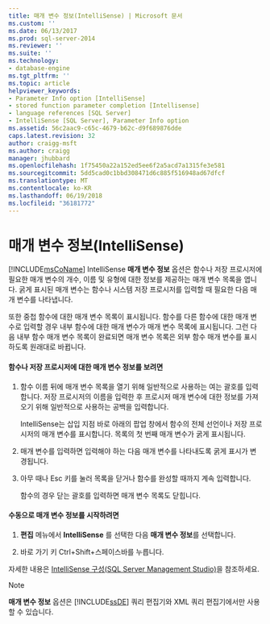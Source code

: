 ```yaml
---
title: 매개 변수 정보(IntelliSense) | Microsoft 문서
ms.custom: ''
ms.date: 06/13/2017
ms.prod: sql-server-2014
ms.reviewer: ''
ms.suite: ''
ms.technology:
- database-engine
ms.tgt_pltfrm: ''
ms.topic: article
helpviewer_keywords:
- Parameter Info option [IntelliSense]
- stored function parameter completion [Intellisense]
- language references [SQL Server]
- IntelliSense [SQL Server], Parameter Info option
ms.assetid: 56c2aac9-c65c-4679-b62c-d9f689876dde
caps.latest.revision: 32
author: craigg-msft
ms.author: craigg
manager: jhubbard
ms.openlocfilehash: 1f75450a22a152ed5ee6f2a5acd7a1315fe3e581
ms.sourcegitcommit: 5dd5cad0c1bbd308471d6c885f516948ad67dfcf
ms.translationtype: MT
ms.contentlocale: ko-KR
ms.lasthandoff: 06/19/2018
ms.locfileid: "36181772"
---
```

# <a name="parameter-info-intellisense"></a>매개 변수 정보(IntelliSense)
  [!INCLUDE[msCoName](../../includes/msconame-md.md)] IntelliSense **매개 변수 정보** 옵션은 함수나 저장 프로시저에 필요한 매개 변수의 개수, 이름 및 유형에 대한 정보를 제공하는 매개 변수 목록을 엽니다. 굵게 표시된 매개 변수는 함수나 시스템 저장 프로시저를 입력할 때 필요한 다음 매개 변수를 나타냅니다.  
  
 또한 중첩 함수에 대한 매개 변수 목록이 표시됩니다. 함수를 다른 함수에 대한 매개 변수로 입력할 경우 내부 함수에 대한 매개 변수가 매개 변수 목록에 표시됩니다. 그런 다음 내부 함수 매개 변수 목록이 완료되면 매개 변수 목록은 외부 함수 매개 변수를 표시하도록 원래대로 바뀝니다.  
  
#### <a name="to-view-parameter-info-for-functions-or-stored-procedures"></a>함수나 저장 프로시저에 대한 매개 변수 정보를 보려면  
  
1.  함수 이름 뒤에 매개 변수 목록을 열기 위해 일반적으로 사용하는 여는 괄호를 입력합니다. 저장 프로시저의 이름을 입력한 후 프로시저 매개 변수에 대한 정보를 가져오기 위해 일반적으로 사용하는 공백을 입력합니다.  
  
     IntelliSense는 삽입 지점 바로 아래의 팝업 창에서 함수의 전체 선언이나 저장 프로시저의 매개 변수를 표시합니다. 목록의 첫 번째 매개 변수가 굵게 표시됩니다.  
  
2.  매개 변수를 입력하면 입력해야 하는 다음 매개 변수를 나타내도록 굵게 표시가 변경됩니다.  
  
3.  아무 때나 Esc 키를 눌러 목록을 닫거나 함수를 완성할 때까지 계속 입력합니다.  
  
     함수의 경우 닫는 괄호를 입력하면 매개 변수 목록도 닫힙니다.  
  
#### <a name="to-manually-start-parameter-info"></a>수동으로 매개 변수 정보를 시작하려면  
  
1.  **편집** 메뉴에서 **IntelliSense** 를 선택한 다음 **매개 변수 정보**를 선택합니다.  
  
2.  바로 가기 키 Ctrl+Shift+스페이스바를 누릅니다.  
  
 자세한 내용은 [IntelliSense 구성&#40;SQL Server Management Studio&#41;](configure-intellisense-sql-server-management-studio.md)을 참조하세요.  
  
> [!NOTE]  
>  **매개 변수 정보** 옵션은 [!INCLUDE[ssDE](../../includes/ssde-md.md)] 쿼리 편집기와 XML 쿼리 편집기에서만 사용할 수 있습니다.  
  
  